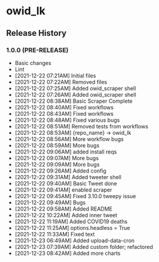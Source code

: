 # owid_lk

## Release History

### 1.0.0 (PRE-RELEASE)
  * Basic changes
  * Lint
  *  [2021-12-22 07:21AM] Initial files
  *  [2021-12-22 07:22AM] Removed files
  *  [2021-12-22 07:25AM] Added owid_scraper shell
  *  [2021-12-22 07:26AM] Added owid_scraper shell
  *  [2021-12-22 08:38AM] Basic Scraper Complete
  *  [2021-12-22 08:40AM] Fixed workflows
  *  [2021-12-22 08:43AM] Fixed workflows
  *  [2021-12-22 08:48AM] Fixed various bugs
  *  [2021-12-22 08:51AM] Removed tests from workflows
  *  [2021-12-22 08:53AM] {repo_name} -> owid_lk
  *  [2021-12-22 08:56AM] More workflow bugs
  *  [2021-12-22 08:59AM] More bugs
  *  [2021-12-22 09:06AM] added install reqs
  *  [2021-12-22 09:07AM] More bugs
  *  [2021-12-22 09:09AM] More bugs
  *  [2021-12-22 09:26AM] Added config
  *  [2021-12-22 09:31AM] Added tweeter shell
  *  [2021-12-22 09:40AM] Basic Tweet done
  *  [2021-12-22 09:41AM] enabled scraper
  *  [2021-12-22 09:45AM] Fixed 3.10.0 tweepy issue
  *  [2021-12-22 09:49AM] Bugs
  *  [2021-12-22 09:58AM] Added README
  *  [2021-12-22 10:22AM] Added inner tweet
  *  [2021-12-22 11:19AM] Added COVID19 deaths
  *  [2021-12-22 11:25AM] options.headless = True
  *  [2021-12-22 11:33AM] Fixed text
  *  [2021-12-23 06:49AM] Added upload-data-cron
  *  [2021-12-23 07:39AM] Added custom folder; refactored
  *  [2021-12-23 08:42AM] Added more charts
